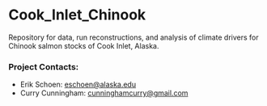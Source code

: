 # Cook_Inlet_Chinook
Repository for data, run reconstructions, and analysis of climate drivers for Chinook salmon stocks of Cook Inlet, Alaska. 

### Project Contacts:

*   Erik Schoen: eschoen@alaska.edu
*   Curry Cunningham: cunninghamcurry@gmail.com
